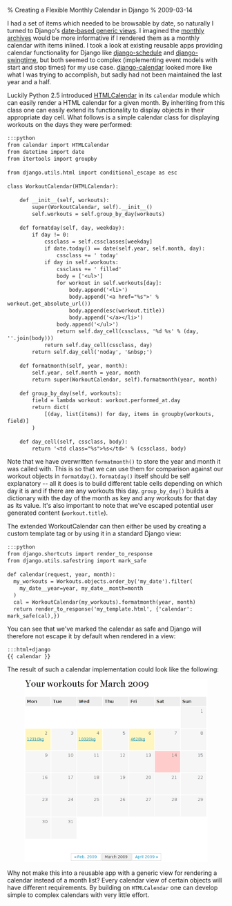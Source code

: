 % Creating a Flexible Monthly Calendar in Django
% 2009-03-14

I had a set of items which needed to be browsable by date, so naturally I
turned to Django's [date-based generic views][dbg]. I imagined the
[monthly archives][mag] would be more informative if I rendered them as a
monthly calendar with items inlined. I took a look at existing
reusable apps providing calendar functionality for Django like
[django-schedule][dsc] and
[django-swingtime][dsw], but both seemed to complex (implementing event models
with start and stop times) for my use case. [django-calendar][dca] looked more
like what I was trying to accomplish, but sadly had not been maintained the
last year and a half.

Luckily Python 2.5 introduced [HTMLCalendar][phc] in its `calendar` module
which can easily render a HTML calendar for a given month. By inheriting from
this class one can easily extend its functionality to display objects in their
appropriate day cell. What follows is a simple calendar class for displaying
workouts on the days they were performed:

    :::python
    from calendar import HTMLCalendar
    from datetime import date
    from itertools import groupby

    from django.utils.html import conditional_escape as esc

    class WorkoutCalendar(HTMLCalendar):

        def __init__(self, workouts):
            super(WorkoutCalendar, self).__init__()
            self.workouts = self.group_by_day(workouts)

        def formatday(self, day, weekday):
            if day != 0:
                cssclass = self.cssclasses[weekday]
                if date.today() == date(self.year, self.month, day):
                    cssclass += ' today'
                if day in self.workouts:
                    cssclass += ' filled'
                    body = ['<ul>']
                    for workout in self.workouts[day]:
                        body.append('<li>')
                        body.append('<a href="%s">' % workout.get_absolute_url())
                        body.append(esc(workout.title))
                        body.append('</a></li>')
                    body.append('</ul>')
                    return self.day_cell(cssclass, '%d %s' % (day, ''.join(body)))
                return self.day_cell(cssclass, day)
            return self.day_cell('noday', '&nbsp;')

        def formatmonth(self, year, month):
            self.year, self.month = year, month
            return super(WorkoutCalendar, self).formatmonth(year, month)

        def group_by_day(self, workouts):
            field = lambda workout: workout.performed_at.day
            return dict(
                [(day, list(items)) for day, items in groupby(workouts, field)]
            )

        def day_cell(self, cssclass, body):
            return '<td class="%s">%s</td>' % (cssclass, body)

Note that we have overwritten `formatmonth()` to store the year and month it was
called with. This is so that we can use them for comparison against our workout
objects in `formatday()`. `formatday()` itself should be self explanatory -- all
it does is to build different table cells depending on which day it is and if
there are any workouts this day. `group_by_day()` builds a dictionary with the
day of the month as key and any workouts for that day as its value.
It's also important to note that we've escaped potential user generated content
(`workout.title`).

The extended WorkoutCalendar can then either be used by creating a custom
template tag or by using it in a standard Django view:

    :::python
    from django.shortcuts import render_to_response
    from django.utils.safestring import mark_safe

    def calendar(request, year, month):
      my_workouts = Workouts.objects.order_by('my_date').filter(
        my_date__year=year, my_date__month=month
      )
      cal = WorkoutCalendar(my_workouts).formatmonth(year, month)
      return render_to_response('my_template.html', {'calendar': mark_safe(cal),})

You can see that we've marked the calendar as safe and Django will therefore
not escape it by default when rendered in a view:

    :::html+django
    {{ calendar }}

The result of such a calendar implementation could look like the
following:

<figure>
<img src=/static/img/workout.calendar.png>
</figure>

Why not make this into a reusable app with a generic view for rendering
a calendar instead of a month list? Every calendar view of certain
objects will have different requirements. By building on `HTMLCalendar` one
can develop simple to complex calendars with very little effort.


[dbg]: http://docs.djangoproject.com/en/dev/ref/generic-views/#date-based-generic-views
[mag]: http://docs.djangoproject.com/en/dev/ref/generic-views/#django-views-generic-date-based-archive-month
[dsc]: http://code.google.com/p/django-schedule/
[dsw]: http://code.google.com/p/django-swingtime/
[dca]: http://code.google.com/p/django-calendar/
[phc]: http://docs.python.org/library/calendar.html#calendar.HTMLCalendar
